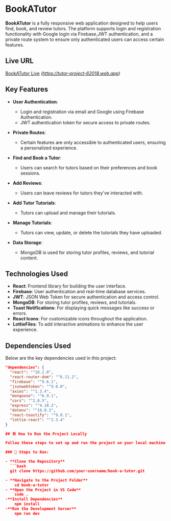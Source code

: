 # BookATutor

**BookATutor** is a fully responsive web application designed to help users find, book, and review tutors. The platform supports login and registration functionality with Google login via Firebase,JWT authentication, and a private route system to ensure only authenticated users can access certain features.

## Live URL
[BookATutor Live](#) *(https://tutor-project-62018.web.app)*

## Key Features
* **User Authentication**: 
  * Login and registration via email and Google using Firebase Authentication.
  * JWT authentication token for secure access to private routes.
  
* **Private Routes**: 
  * Certain features are only accessible to authenticated users, ensuring a personalized experience.
  
* **Find and Book a Tutor**: 
  * Users can search for tutors based on their preferences and book sessions.
  
* **Add Reviews**: 
  * Users can leave reviews for tutors they've interacted with.
  
* **Add Tutor Tutorials**: 
  * Tutors can upload and manage their tutorials.
  
* **Manage Tutorials**: 
  * Tutors can view, update, or delete the tutorials they have uploaded.

* **Data Storage**:
  * MongoDB is used for storing tutor profiles, reviews, and tutorial content.

## Technologies Used
* **React**: Frontend library for building the user interface.
* **Firebase**: User authentication and real-time database services.
* **JWT**: JSON Web Token for secure authentication and access control.
* **MongoDB**: For storing tutor profiles, reviews, and tutorials.
* **Toast Notifications**: For displaying quick messages like success or errors.
* **React Icons**: For customizable icons throughout the application.
* **LottieFiles**: To add interactive animations to enhance the user experience.

## Dependencies Used
Below are the key dependencies used in this project:

```json
"dependencies": {
  "react": "^18.2.0",
  "react-router-dom": "^6.11.2",
  "firebase": "^9.6.1",
  "jsonwebtoken": "^9.0.0",
  "axios": "^1.3.4",
  "mongoose": "^6.9.1",
  "cors": "^2.8.5",
  "express": "^4.18.2",
  "dotenv": "^16.0.3",
  "react-toastify": "^9.0.1",
  "lottie-react": "^2.3.4"
}

## 🛠 How to Run the Project Locally

Follow these steps to set up and run the project on your local machine using **VS Code**.

### 🚀 Steps to Run:

- **Clone the Repository**  
  ```bash
  git clone https://github.com/your-username/book-a-tutor.git

- **Navigate to the Project Folder**
    cd book-a-tutor
- **Open the Project in VS Code**
    code .
-**Install Dependencies**
    npm install
-**Run the Development Server**
    npm run dev

